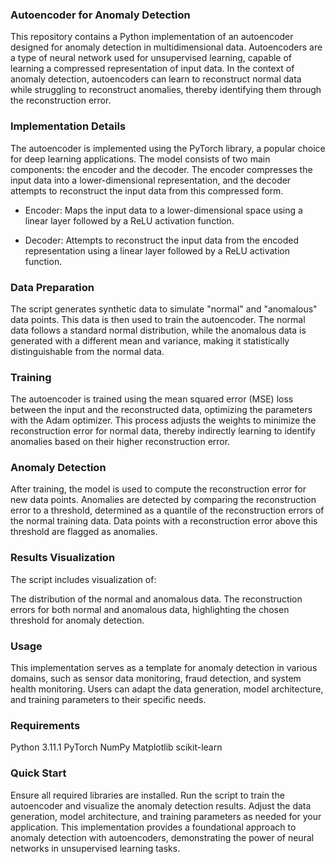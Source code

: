 ### Autoencoder for Anomaly Detection

This repository contains a Python implementation of an autoencoder designed for anomaly detection in multidimensional data. Autoencoders are a type of neural network used for unsupervised learning, capable of learning a compressed representation of input data. In the context of anomaly detection, autoencoders can learn to reconstruct normal data while struggling to reconstruct anomalies, thereby identifying them through the reconstruction error.

### Implementation Details

The autoencoder is implemented using the PyTorch library, a popular choice for deep learning applications. The model consists of two main components: the encoder and the decoder. The encoder compresses the input data into a lower-dimensional representation, and the decoder attempts to reconstruct the input data from this compressed form.

* Encoder: Maps the input data to a lower-dimensional space using a linear layer followed by a ReLU activation function.

* Decoder: Attempts to reconstruct the input data from the encoded representation using a linear layer followed by a ReLU activation function.

### Data Preparation

The script generates synthetic data to simulate "normal" and "anomalous" data points. This data is then used to train the autoencoder. The normal data follows a standard normal distribution, while the anomalous data is generated with a different mean and variance, making it statistically distinguishable from the normal data.

### Training

The autoencoder is trained using the mean squared error (MSE) loss between the input and the reconstructed data, optimizing the parameters with the Adam optimizer. This process adjusts the weights to minimize the reconstruction error for normal data, thereby indirectly learning to identify anomalies based on their higher reconstruction error.

### Anomaly Detection

After training, the model is used to compute the reconstruction error for new data points. Anomalies are detected by comparing the reconstruction error to a threshold, determined as a quantile of the reconstruction errors of the normal training data. Data points with a reconstruction error above this threshold are flagged as anomalies.

### Results Visualization

The script includes visualization of:

The distribution of the normal and anomalous data.
The reconstruction errors for both normal and anomalous data, highlighting the chosen threshold for anomaly detection.

### Usage

This implementation serves as a template for anomaly detection in various domains, such as sensor data monitoring, fraud detection, and system health monitoring. Users can adapt the data generation, model architecture, and training parameters to their specific needs.

### Requirements

Python 3.11.1
PyTorch
NumPy
Matplotlib
scikit-learn

### Quick Start

Ensure all required libraries are installed.
Run the script to train the autoencoder and visualize the anomaly detection results.
Adjust the data generation, model architecture, and training parameters as needed for your application.
This implementation provides a foundational approach to anomaly detection with autoencoders, demonstrating the power of neural networks in unsupervised learning tasks.
